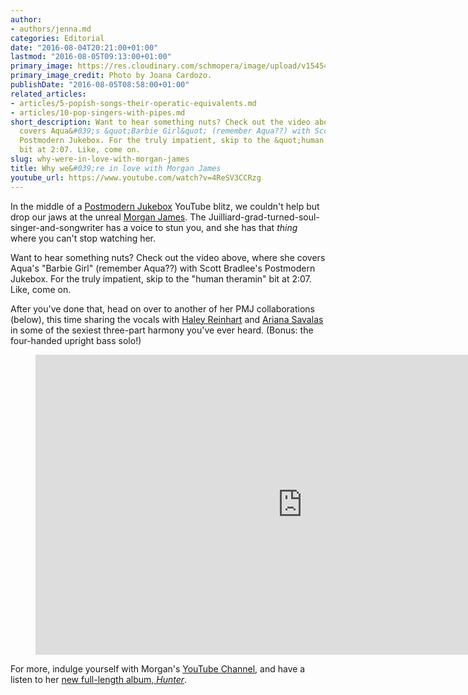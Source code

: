 ```yaml
---
author:
- authors/jenna.md
categories: Editorial
date: "2016-08-04T20:21:00+01:00"
lastmod: "2016-08-05T09:13:00+01:00"
primary_image: https://res.cloudinary.com/schmopera/image/upload/v1545409169/media/webhook-uploads/1470337843143/2016-08-04---Morgan-James---Joana-Cardozo.jpg.jpg
primary_image_credit: Photo by Joana Cardozo.
publishDate: "2016-08-05T08:58:00+01:00"
related_articles:
- articles/5-popish-songs-their-operatic-equivalents.md
- articles/10-pop-singers-with-pipes.md
short_description: Want to hear something nuts? Check out the video above, where she
  covers Aqua&#039;s &quot;Barbie Girl&quot; (remember Aqua??) with Scott Bradlee&#039;s
  Postmodern Jukebox. For the truly impatient, skip to the &quot;human theramin&quot;
  bit at 2:07. Like, come on.
slug: why-were-in-love-with-morgan-james
title: Why we&#039;re in love with Morgan James
youtube_url: https://www.youtube.com/watch?v=4ReSV3CCRzg
---
```


In the middle of a [Postmodern Jukebox](http://postmodernjukebox.com/) YouTube blitz, we couldn't help but drop our jaws at the unreal [Morgan James](http://www.morganjamesonline.com/gallery/). The Juilliard-grad-turned-soul-singer-and-songwriter has a voice to stun you, and she has that *thing* where you can't stop watching her.

Want to hear something nuts? Check out the video above, where she covers Aqua's "Barbie Girl" (remember Aqua??) with Scott Bradlee's Postmodern Jukebox. For the truly impatient, skip to the "human theramin" bit at 2:07. Like, come on.

After you've done that, head on over to another of her PMJ collaborations (below), this time sharing the vocals with [Haley Reinhart](https://twitter.com/HaleyReinhart) and [Ariana Savalas](https://twitter.com/ArianaSavalas) in some of the sexiest three-part harmony you've ever heard. (Bonus: the four-handed upright bass solo!)

<figure data-type="video">
<iframe width="854" height="480" src="https://www.youtube.com/embed/aLnZ1NQm2uk" frameborder="0" allowfullscreen></iframe>
</figure>

For more, indulge yourself with Morgan's [YouTube Channel](https://www.youtube.com/channel/UCV6eZKvhVPz2EAeHwQqYjiA), and have a listen to her [new full-length album, *Hunter*](https://itunes.apple.com/us/album/hunter/id930547475?app=itunes).
